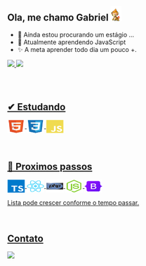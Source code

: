 ## Ola, me chamo Gabriel <img width="5%" src="https://raw.githubusercontent.com/PokeApi/sprites/master/sprites/pokemon/versions/generation-v/black-white/animated/390.gif" />


- 🔭 Ainda estou procurando um estágio ...
- 🌱 Atualmente aprendendo JavaScript 
- ✨ A meta aprender todo dia um pouco +.

<div>
<a href="https://github.com/gmm9">
<img height="160em" src="https://github-readme-stats.vercel.app/api?username=gmm9&show_icons=true&theme=dark&include_all_commits-true&count_private=true">
<img height="160em" src="https://github-readme-stats.vercel.app/api/top-langs/?username=gmm9&layout=compact&langs_count=16&theme=dark">
</div>

##

<div style="display:inline_block"><br>
<h2> ✔ Estudando</h2>
<img align="center" alt="icon-html" height="30" width="40" src="https://raw.githubusercontent.com/devicons/devicon/master/icons/html5/html5-original.svg">
<img align="center" alt="icon-html" height="30" width="40" src="https://raw.githubusercontent.com/devicons/devicon/master/icons/css3/css3-original.svg">
<img align="center" alt="icon-html" height="30" width="40" src="https://raw.githubusercontent.com/devicons/devicon/master/icons/javascript/javascript-plain.svg">
</div>

<div style="display:inline_block"><br>


</div>

<div style="display:inline_block"><br>
<h2> 📓 Proximos passos</h2>
<img align="center" alt="icon-html" height="30" width="40" src="https://raw.githubusercontent.com/devicons/devicon/master/icons/typescript/typescript-original.svg">
<img align="center" alt="icon-html" height="30" width="40" src="https://raw.githubusercontent.com/devicons/devicon/master/icons/react/react-original.svg">
<img align="center" alt="icon-html" height="30" width="40" src="https://raw.githubusercontent.com/devicons/devicon/master/icons/php/php-original.svg">
<img align="center" alt="icon-html" height="30" width="40" src="https://raw.githubusercontent.com/devicons/devicon/master/icons/nodejs/nodejs-original.svg">
<img align="center" alt="icon-html" height="30" width="40" src="https://raw.githubusercontent.com/devicons/devicon/master/icons/bootstrap/bootstrap-original.svg">

<p>Lista pode crescer conforme o tempo passar.</p>
</div>

<div style="display:inline_block"><br>
<h2>Contato</h2>
<a href="https://www.linkedin.com/in/gmoura1/"><img src="https://img.shields.io/badge/LinkedIn-0077B5?style=for-the-badge&logo=linkedin&logoColor=white" target="_blank"/></a>
</div>
